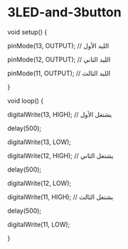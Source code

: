 # 3LED-and-3button
void setup() {

  pinMode(13, OUTPUT); // الليد الأول
  
  pinMode(12, OUTPUT); // الليد الثاني
  
  pinMode(11, OUTPUT); // الليد الثالث
  
}

void loop() {

  digitalWrite(13, HIGH); // يشتغل الأول
  
  delay(500);
  
  digitalWrite(13, LOW);

  digitalWrite(12, HIGH); // يشتغل الثاني
  
  delay(500);
  
  digitalWrite(12, LOW);

  digitalWrite(11, HIGH); // يشتغل الثالث
  
  delay(500);
  
  digitalWrite(11, LOW);
  
}
